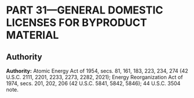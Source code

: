 # PART 31—GENERAL DOMESTIC LICENSES FOR BYPRODUCT MATERIAL


## Authority

**Authority:** Atomic Energy Act of 1954, secs. 81, 161, 183, 223, 234, 274 (42 U.S.C. 2111, 2201, 2233, 2273, 2282, 2021); Energy Reorganization Act of 1974, secs. 201, 202, 206 (42 U.S.C. 5841, 5842, 5846); 44 U.S.C. 3504 note.




